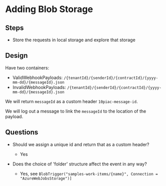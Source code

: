 # Adding Blob Storage

## Steps

- Store the requests in local storage and explore that storage

## Design

Have two containers:

- ValidWebhookPayloads: `/{tenantId}/{senderId}/{contractId}/{yyyy-mm-dd}/{messageId}.json`
- InvalidWebhookPayloads: `/{tenantId}/{senderId}/{contractId}/{yyyy-mm-dd}/{messageId}.json`

We will return `messageId` as a custom header `10piac-message-id`.

We will log out a message to link the `messageId` to the location of the payload.

## Questions

- Should we assign a unique id and return that as a custom header?
  - Yes

- Does the choice of 'folder' structure affect the event in any way?
  - Yes, see `BlobTrigger("samples-work-items/{name}", Connection = "AzureWebJobsStorage")]`
